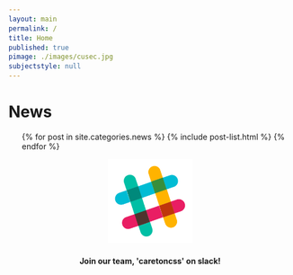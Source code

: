 ```yaml
---
layout: main
permalink: /
title: Home
published: true
pimage: ./images/cusec.jpg
subjectstyle: null
---
```

<div class="content-wrap">
	<div class='feed'>
		<h1 class='skinny-underline'>News</h1>
		<div class="tiles">
		<ul class="dash-list">
			{% for post in site.categories.news %}
				{% include post-list.html %}
			{% endfor %}
		</ul>
		</div>
    </div>
    <div class='side-content' style="text-align:center;">
        <a href="https://carletoncss.slack.com/signup" target="_blank">
    		<img src="./images/Slack-528.png" alt="Slack" height="150" width="150">
        </a>
        <h4>Join our team, 'caretoncss' on slack!</h4>
    </div>
</div>
